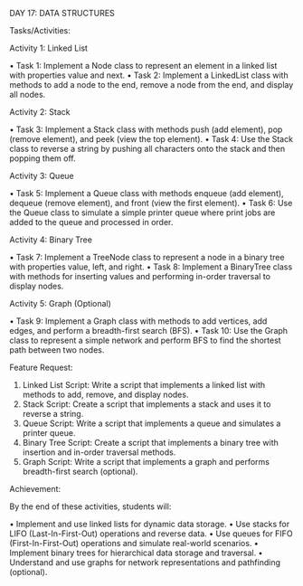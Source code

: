 DAY 17: DATA STRUCTURES

Tasks/Activities:

Activity 1: Linked List

• Task 1: Implement a Node class to represent an element in a linked list with properties value and next.
• Task 2: Implement a LinkedList class with methods to add a node to the end, remove a node from the end, and display all nodes.

Activity 2: Stack

• Task 3: Implement a Stack class with methods push (add element), pop (remove element), and peek (view the top element).
• Task 4: Use the Stack class to reverse a string by pushing all characters onto the stack and then popping them off.

Activity 3: Queue

• Task 5: Implement a Queue class with methods enqueue (add element), dequeue (remove element), and front (view the first element).
• Task 6: Use the Queue class to simulate a simple printer queue where print jobs are added to the queue and processed in order. 

Activity 4: Binary Tree

• Task 7: Implement a TreeNode class to represent a node in a binary tree with properties value, left, and right.
• Task 8: Implement a BinaryTree class with methods for inserting values and performing in-order traversal to display nodes. 

Activity 5: Graph (Optional)

• Task 9: Implement a Graph class with methods to add vertices, add edges, and perform a breadth-first search (BFS).
• Task 10: Use the Graph class to represent a simple network and perform BFS to find the shortest path between two nodes.

Feature Request:

1. Linked List Script: Write a script that implements a linked list with methods to add, remove, and display nodes.
2. Stack Script: Create a script that implements a stack and uses it to reverse a string.
3. Queue Script: Write a script that implements a queue and simulates a printer queue.
4. Binary Tree Script: Create a script that implements a binary tree with insertion and in-order traversal methods.
5. Graph Script: Write a script that implements a graph and performs breadth-first search (optional).

Achievement:

By the end of these activities, students will:

• Implement and use linked lists for dynamic data storage.
• Use stacks for LIFO (Last-In-First-Out) operations and reverse data.
• Use queues for FIFO (First-In-First-Out) operations and simulate real-world scenarios.
• Implement binary trees for hierarchical data storage and traversal.
• Understand and use graphs for network representations and pathfinding (optional).